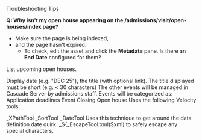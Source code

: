 Troubleshooting Tips

**Q: Why isn't my open house appearing on the /admissions/visit/open-houses/index page?**
- Make sure the page is being indexed,
- and the page hasn't expired.
  - To check, edit the asset and click the **Metadata** pane. Is there an **End Date** configured for them?

List upcoming open houses.

Display date (e.g. "DEC 25"), the title (with optional link). The title displayed must be short (e.g. < 30 characters) The other events will be managed in Cascade Server by admissions staff. Events will be categorized as: Application deadlines Event Closing Open house
Uses the following Velocity tools:

_XPathTool
_SortTool
_DateTool Uses this technique to get around the data definition date quirk.
_${_EscapeTool.xml($xml) to safely escape any special characters.

